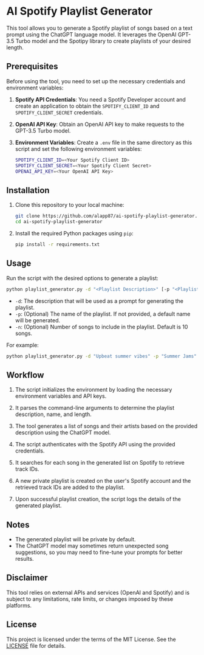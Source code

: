 # AI Spotify Playlist Generator

This tool allows you to generate a Spotify playlist of songs based on a text prompt using the ChatGPT language model. It leverages the OpenAI GPT-3.5 Turbo model and the Spotipy library to create playlists of your desired length.

## Prerequisites

Before using the tool, you need to set up the necessary credentials and environment variables:

1. **Spotify API Credentials**: You need a Spotify Developer account and create an application to obtain the `SPOTIFY_CLIENT_ID` and `SPOTIFY_CLIENT_SECRET` credentials.

2. **OpenAI API Key**: Obtain an OpenAI API key to make requests to the GPT-3.5 Turbo model.

3. **Environment Variables**: Create a `.env` file in the same directory as this script and set the following environment variables:

   ```bash
   SPOTIFY_CLIENT_ID=<Your Spotify Client ID>
   SPOTIFY_CLIENT_SECRET=<Your Spotify Client Secret>
   OPENAI_API_KEY=<Your OpenAI API Key>
   ```

## Installation

1. Clone this repository to your local machine:

   ```bash
   git clone https://github.com/alapp87/ai-spotify-playlist-generator.git
   cd ai-spotify-playlist-generator
   ```

2. Install the required Python packages using `pip`:

   ```bash
   pip install -r requirements.txt
   ```

## Usage

Run the script with the desired options to generate a playlist:

```bash
python playlist_generator.py -d "<Playlist Description>" [-p "<Playlist Name>"] [-n <Number of Songs>]
```

- `-d`: The description that will be used as a prompt for generating the playlist.
- `-p`: (Optional) The name of the playlist. If not provided, a default name will be generated.
- `-n`: (Optional) Number of songs to include in the playlist. Default is 10 songs.

For example:

```bash
python playlist_generator.py -d "Upbeat summer vibes" -p "Summer Jams" -n 15
```

## Workflow

1. The script initializes the environment by loading the necessary environment variables and API keys.

2. It parses the command-line arguments to determine the playlist description, name, and length.

3. The tool generates a list of songs and their artists based on the provided description using the ChatGPT model.

4. The script authenticates with the Spotify API using the provided credentials.

5. It searches for each song in the generated list on Spotify to retrieve track IDs.

6. A new private playlist is created on the user's Spotify account and the retrieved track IDs are added to the playlist.

7. Upon successful playlist creation, the script logs the details of the generated playlist.

## Notes

- The generated playlist will be private by default.
- The ChatGPT model may sometimes return unexpected song suggestions, so you may need to fine-tune your prompts for better results.

## Disclaimer

This tool relies on external APIs and services (OpenAI and Spotify) and is subject to any limitations, rate limits, or changes imposed by these platforms.

## License

This project is licensed under the terms of the MIT License. See the [LICENSE](LICENSE) file for details.
